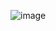 ![image](https://github.com/erclaudio/Hackerrank-Problems/assets/72282843/d9de4b07-8c43-4aad-b794-7d12f2c1664d)

